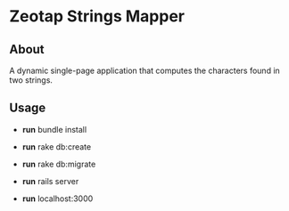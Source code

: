 # Zeotap Strings Mapper

## About

A dynamic single-page application that computes the characters found in two strings.

## Usage

* **run** bundle install

* **run** rake db:create
 
* **run** rake db:migrate

* **run** rails server

* **run** localhost:3000 
